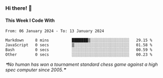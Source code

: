 ### Hi there! 👋

#### This Week I Code With
<!--START_SECTION:waka-->

```txt
From: 06 January 2024 - To: 13 January 2024

Markdown     8 mins          ███████▒░░░░░░░░░░░░░░░░░   29.15 %
JavaScript   0 secs          ▒░░░░░░░░░░░░░░░░░░░░░░░░   01.58 %
Bash         0 secs          ░░░░░░░░░░░░░░░░░░░░░░░░░   00.59 %
Other        0 secs          ░░░░░░░░░░░░░░░░░░░░░░░░░   00.23 %
```

<!--END_SECTION:waka-->

<!--STARTS_HERE_QUOTE_README-->
<i>❝No human has won a tournament standard chess game against a high spec computer since 2005.❞</i>
<!--ENDS_HERE_QUOTE_README-->
